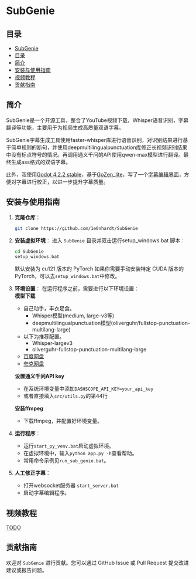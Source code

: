 # SubGenie

## 目录
- [SubGenie](#SubGenie)
- [目录](#目录)
- [简介](#简介)
- [安装与使用指南](#安装与使用指南)
- [视频教程](#视频教程)
- [贡献指南](#贡献指南)

## 简介
SubGenie是一个开源工具，整合了YouTube视频下载，Whisper语音识别，字幕翻译等功能，主要用于为视频生成高质量双语字幕。

SubGenie字幕生成工具使用faster-whisper库进行语音识别，对识别结果进行基于简单规则的断句，并使用deepmultilingualpunctuation库修正长视频识别结果中没有标点符号的情况。再调用通义千问的API使用qwen-max模型进行翻译。最终生成ass格式的双语字幕。

此外，我使用[Godot 4.2.2 stable](https://github.com/godotengine/godot)，基于[GoZen_lite](https://github.com/VoylinsGamedevJourney/GoZen_lite)，写了一个[字幕编辑界面]()，方便对字幕进行校正，以进一步提升字幕质量。

## 安装与使用指南
1. **克隆仓库**：
    ```bash
    git clone https://github.com/1e0nhardt/SubGenie
    ```
2. **安装虚拟环境**：
    进入 `SubGenie` 目录并双击运行setup_windows.bat 脚本：
    ```bash
    cd SubGenie
    setup_windows.bat
    ```
    默认安装为 cu121 版本的 PyTorch 如果你需要手动安装特定 CUDA 版本的 PyTorch，可以去`setup_windows.bat`中修改。
3. **环境设置**：
    在运行程序之前，需要进行以下环境设置：  
    **模型下载**
    - 自己动手，丰衣足食。
        - Whisper模型(medium, large-v3等)
        - deepmultilingualpunctuation模型(oliverguhr/fullstop-punctuation-multilang-large)
    - 以下为推荐配置。
        - Whisper-largev3
        - oliverguhr-fullstop-punctuation-multilang-large
    - [百度网盘](https://pan.baidu.com/s/1q6Y0zZzVfJZfZVZq-X0Nlw)
    - [夸克网盘](https://pan.quark.cn/s/dc2d2a747d6b)

    **设置通义千问API key**
    - 在系统环境变量中添加`DASHSCOPE_API_KEY=your_api_key`
    - 或者直接填入`src/utils.py`的第44行

    **安装ffmpeg**
    - 下载ffmpeg，并配置好环境变量。
4. **运行程序**：
    - 运行`start_py_venv.bat`启动虚拟环境。
    - 在虚拟环境中，输入`python app.py -h`查看帮助。
    - 常用命令示例见`run_sub_genie.bat`。
5. **人工修正字幕**：
    - 打开websocket服务器 `start_server.bat`
    - 启动字幕编辑程序。

## 视频教程
[TODO]()

## 贡献指南
欢迎对 `SubGenie` 进行贡献。您可以通过 GitHub Issue 或 Pull Request 提交改进建议或报告问题。
